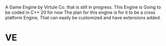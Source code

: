 A Game Engine by Virtule Co. that is still in progress.
This Engine is Going to be coded in C++ 20 for now
The plan for this engine is for it to be a cross platform Engine, 
That can easily be customized and have extensions added.
# VE
